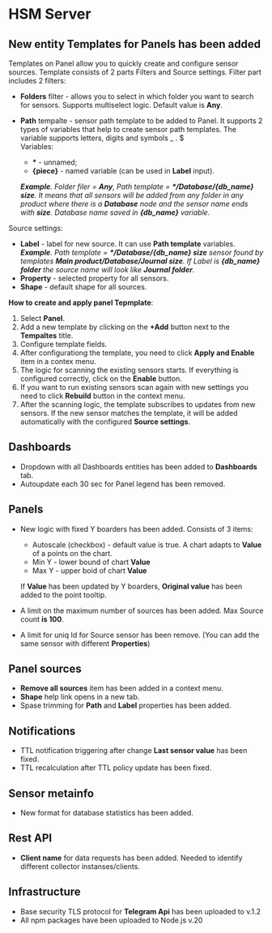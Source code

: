 # HSM Server

## New entity **Templates** for Panels has been added
Templates on Panel allow you to quickly create and configure sensor sources. Template consists of 2 parts Filters and Source settings. 
Filter part includes 2 filters:
* **Folders** filter - allows you to select in which folder you want to search for sensors. Supports multiselect logic. Default value is **Any**.
* **Path** tempalte - sensor path template to be added to Panel. It supports 2 types of variables that help to create sensor path templates. The variable supports letters, digits and symbols _ . $  
Variables:
    * **\*** - unnamed;
    * **{piece}** - named variable (can be used in **Label** input).  
  
   ***Example**. Folder filer = **Any**, Path template = **\*/Database/{db_name} size**. It means that all sensors will be added from any folder in any product where there is a **Database** node and the sensor name ends with **size**. Database name saved in **{db_name}** variable.*  

Source settings:
* **Label** - label for new source. It can use **Path template** variables.  
   ***Example**. Path template = **\*/Database/{db_name} size** sensor found by templates **Main product/Database/Journal size**. If Label is **{db_name} folder** the source name will look like **Journal folder**.*  
* **Property** - selected property for all sensors.
* **Shape** - default shape for all sources.

**How to create and apply panel Tepmplate**:
1. Select **Panel**.
1. Add a new template by clicking on the **+Add** button next to the **Tempaltes** title.
1. Сonfigure template fields.
1. After configurationg the template, you need to click **Apply and Enable** item in a contex menu.
1. The logic for scanning the existing sensors starts. If everything is configured correctly, click on the **Enable** button.
1. If you want to run existing sensors scan again with new settings you need to click **Rebuild** button in the context menu.
1. After the scanning logic, the template subscribes to updates from new sensors. If the new sensor matches the template, it will be added automatically with the configured **Source settings**.

## Dashboards
* Dropdown with all Dashboards entities has been added to **Dashboards** tab.
* Autoupdate each 30 sec for Panel legend has been removed.

## Panels
* New logic with fixed Y boarders has been added. Consists of 3 items:
   * Autoscale (checkbox) - default value is true. A chart adapts to **Value** of a points on the chart.
   * Min Y - lower bound of chart **Value**
   * Max Y - upper boid of chart **Value**

  If **Value** has been updated by Y boarders, **Original value** has been added to the point tooltip.
* A limit on the maximum number of sources has been added. Max Source count **is 100**.
* A limit for uniq Id for Source sensor has been remove. (You can add the same sensor with different **Properties**) 

## Panel sources
* **Remove all sources** item has been added in a context menu.
* **Shape** help link opens in a new tab.
* Spase trimming for **Path** and **Label** properties has been added.

## Notifications
* TTL notification triggering after change **Last sensor value** has been fixed.
* TTL recalculation after TTL policy update has been fixed.

## Sensor metainfo
* New format for database statistics has been added.

## Rest API
* **Client name** for data requests has been added. Needed to identify different collector instanses/clients.

## Infrastructure
* Base security TLS protocol for **Telegram Api** has been uploaded to v.1.2
* All npm packages have been uploaded to Node.js v.20